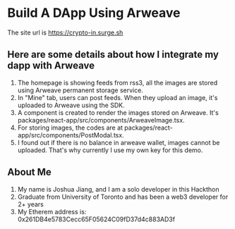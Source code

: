 # Build A DApp Using Arweave

The site url is https://crypto-in.surge.sh

## Here are some details about how I integrate my dapp with Arweave

1. The homepage is showing feeds from rss3, all the images are stored using Arweave permanent storage service.
2. In "Mine" tab, users can post feeds. When they upload an image, it's uploaded to Arweave using the SDK.
3. A component is created to render the images stored on Arweave. It's packages/react-app/src/components/ArweaveImage.tsx.
4. For storing images, the codes are at packages/react-app/src/components/PostModal.tsx.
5. I found out if there is no balance in arweave wallet, images cannot be uploaded. That's why currently I use my own key for this demo.


## About Me
 
 1. My name is Joshua Jiang, and I am a solo developer in this Hackthon
 2. Graduate from University of Toronto and has been a web3 developer for 2+ years
 3. My Etherem address is: 0x261DB4e5783Cecc65F05624C09fD37d4c883AD3f

